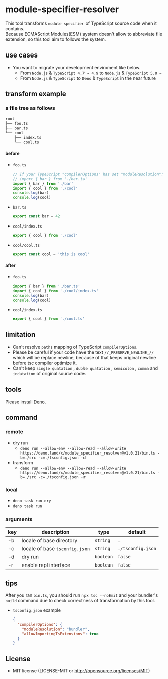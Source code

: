 # module-specifier-resolver
This tool transforms `module specifier` of TypeScript source code when it contains.  
Because ECMAScript Modules(ESM) system doesn't allow to abbreviate file extension, so this tool aim to follows the system.

## use cases
- You want to migrate your development enviroment like below.
  - From `Node.js` & `TypeScript 4.7 ~ 4.9` to `Node.js` & `TypeScript 5.0 ~`
  - From `Node.js` & `TypeScript` to `Deno` & `TypeScript` in the near future

## transform example

### a file tree as follows
```bash
root
├── foo.ts
├── bar.ts
└── cool
    ├── index.ts
    └── cool.ts
```

#### before

- `foo.ts`
  ```ts
  // If your TypeScript "compilerOptions" has set "moduleResolution": "nodenext", it will be like below.
  // import { bar } from './bar.js'
  import { bar } from './bar'
  import { cool } from './cool'
  console.log(bar)
  console.log(cool)
  ```
- `bar.ts`
  ```ts
  export const bar = 42
  ```

- `cool/index.ts`
  ```ts
  export { cool } from './cool'
  ```

- `cool/cool.ts`
  ```ts
  export const cool = 'this is cool'
  ```

#### after 

- `foo.ts`
  ```ts
  import { bar } from './bar.ts'
  import { cool } from './cool/index.ts'
  console.log(bar)
  console.log(cool)
  ```

- `cool/index.ts`
  ```ts
  export { cool } from './cool.ts'
  ```

## limitation
- Can't resolve `paths` mapping of TypeScript `compilerOptions`.
- Please be careful if your code have the text `//_PRESERVE_NEWLINE_//` which will be replace newline, because of that keeps original newline before tsc compiler optimize it.
- Can't keep `single quatation` , `duble quatation` , `semicolon` , `comma` and `indatation` of original source code.

## tools
Please install [Deno](https://deno.land/manual@v1.30.3/getting_started/installation).

## command
### remote
- dry run
  - `deno run --allow-env --allow-read --allow-write https://deno.land/x/module_specifier_resolver@v1.0.21/bin.ts -b=./src -c=./tsconfig.json -d`
- transform
  - `deno run --allow-env --allow-read --allow-write https://deno.land/x/module_specifier_resolver@v1.0.21/bin.ts -b=./src -c=./tsconfig.json -r`
### local
- `deno task run-dry`
- `deno task run`

### arguments
| key | description | type | default |
|-----|-----|-----|-----|
| -b | locale of base directory | `string` | `.` |
| -c  | locale of base `tsconfig.json` | `string` | `./tsconfig.json` |
| -d  | dry run | `boolean` | `false` |
| -r  | enable repl interface | `boolean` | `false` |

## tips
After you ran `bin.ts`, you should run `npx tsc --noEmit` and your bundler's `build` command due to check correctness of transformation by this tool.
- `tsconfig.json` example
  ```json
  {
    "compilerOptions": {
      "moduleResolution": "bundler",
      "allowImportingTsExtensions": true
    }
  }
  ```

## License
- MIT license (LICENSE-MIT or http://opensource.org/licenses/MIT)
